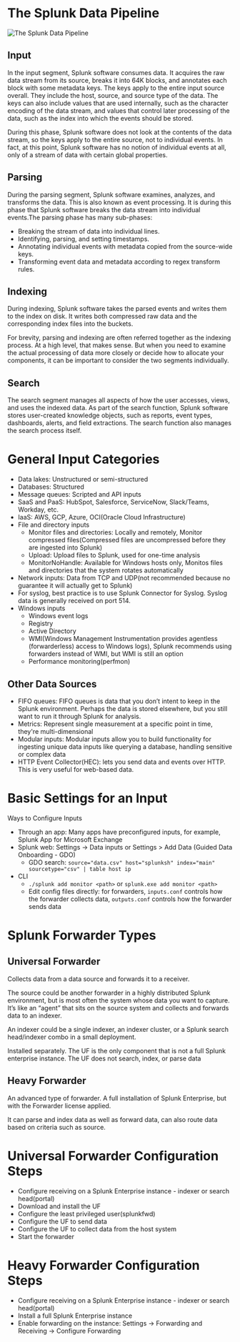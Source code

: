 # The Splunk Data Pipeline

![The Splunk Data Pipeline](splunk-data-pipeline.png)

## Input
In the input segment, Splunk software consumes data. It acquires the raw data stream from its source, breaks it into 64K blocks, and annotates each block with some metadata keys. The keys apply to the entire input source overall. They include the host, source, and source type of the data. The keys can also include values that are used internally, such as the character encoding of the data stream, and values that control later processing of the data, such as the index into which the events should be stored.

During this phase, Splunk software does not look at the contents of the data stream, so the keys apply to the entire source, not to individual events. In fact, at this point, Splunk software has no notion of individual events at all, only of a stream of data with certain global properties.

## Parsing
During the parsing segment, Splunk software examines, analyzes, and transforms the data. This is also known as event processing. It is during this phase that Splunk software breaks the data stream into individual events.The parsing phase has many sub-phases:
- Breaking the stream of data into individual lines.
- Identifying, parsing, and setting timestamps.
- Annotating individual events with metadata copied from the source-wide keys.
- Transforming event data and metadata according to regex transform rules.

## Indexing
During indexing, Splunk software takes the parsed events and writes them to the index on disk. It writes both compressed raw data and the corresponding index files into the buckets.

For brevity, parsing and indexing are often referred together as the indexing process. At a high level, that makes sense. But when you need to examine the actual processing of data more closely or decide how to allocate your components, it can be important to consider the two segments individually.

## Search
The search segment manages all aspects of how the user accesses, views, and uses the indexed data. As part of the search function, Splunk software stores user-created knowledge objects, such as reports, event types, dashboards, alerts, and field extractions. The search function also manages the search process itself.

# General Input Categories

- Data lakes: Unstructured or semi-structured
- Databases: Structured
- Message queues: Scripted and API inputs
- SaaS and PaaS: HubSpot, Salesforce, ServiceNow, Slack/Teams, Workday, etc.
- IaaS: AWS, GCP, Azure, OCI(Oracle Cloud Infrastructure)
- File and directory inputs
    - Monitor files and directories: Locally and remotely, Monitor compressed files(Compressed files are uncompressed before they are ingested into Splunk)
    - Upload: Upload files to Splunk, used for one-time analysis
    - MonitorNoHandle: Available for Windows hosts only, Monitos files and directories that the system rotates automatically
- Network inputs: Data from TCP and UDP(not recommended because no guarantee it will actually get to Splunk)
- For syslog, best practice is to use Splunk Connector for Syslog. Syslog data is generally received on port 514.
- Windows inputs
    - Windows event logs
    - Registry
    - Active Directory
    - WMI(Windows Management Instrumentation provides agentless (forwarderless) access to Windows logs), Splunk recommends using forwarders instead of WMI, but WMI is still an option
    - Performance monitoring(perfmon)

## Other Data Sources

- FIFO queues: FIFO queues is data that you don’t intent to keep in the Splunk environment. Perhaps the data is stored elsewhere, but you still want to run it through Splunk for analysis.
- Metrics: Represent single measurement at a specific point in time, they're multi-dimensional
- Modular inputs: Modular inputs allow you to build functionality for ingesting unique data inputs like querying a database, handling sensitive or complex data
- HTTP Event Collector(HEC): lets you send data and events over HTTP. This is very useful for web-based data.

# Basic Settings for an Input

Ways to Configure Inputs

- Through an app: Many apps have preconfigured inputs, for example, Splunk App for Microsoft Exchange
- Splunk web: Settings -> Data inputs or Settings > Add Data (Guided Data Onboarding - GDO)
    - GDO search: `source="data.csv" host="splunksh" index="main" sourcetype="csv" | table host ip`
- CLI
    - `./splunk add monitor <path>` or `splunk.exe add monitor <path>`
    - Edit config files directly: for forwarders, `inputs.conf` controls how the forwarder collects data, `outputs.conf` controls how the forwarder sends data

# Splunk Forwarder Types

## Universal Forwarder

Collects data from a data source and forwards it to a receiver.

The source could be another forwarder in a highly distributed Splunk environment, but is most often the system whose data you want to capture. It’s like an “agent” that sits on the source system and collects and forwards data to an indexer.

An indexer could be a single indexer, an indexer cluster, or a Splunk search head/indexer combo in a small deployment.

Installed separately. The UF is the only component that is not a full Splunk enterprise instance. The UF does not search, index, or parse data

## Heavy Forwarder

An advanced type of forwarder. A full installation of Splunk Enterprise, but with the Forwarder license applied.

It can parse and index data as well as forward data, can also route data based on criteria such as source.


# Universal Forwarder Configuration Steps

- Configure receiving on a Splunk Enterprise instance - indexer or search head(portal)
- Download and install the UF
- Configure the least privileged user(splunkfwd)
- Configure the UF to send data
- Configure the UF to collect data from the host system
- Start the forwarder

# Heavy Forwarder Configuration Steps

- Configure receiving on a Splunk Enterprise instance - indexer or search head(portal)
- Install a full Splunk Enterprise instance
- Enable forwarding on the instance: Settings -> Forwarding and Receiving -> Configure Forwarding
